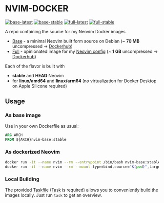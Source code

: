 # NVIM-DOCKER 
[![base-latest](https://github.com/Allaman/nvim-docker/actions/workflows/base-latest.yml/badge.svg)](https://github.com/Allaman/nvim-docker/actions/workflows/base-latest.yml)
[![base-stable](https://github.com/Allaman/nvim-docker/actions/workflows/base-stable.yml/badge.svg)](https://github.com/Allaman/nvim-docker/actions/workflows/base-stable.yml)
[![full-latest](https://github.com/Allaman/nvim-docker/actions/workflows/full-latest.yml/badge.svg)](https://github.com/Allaman/nvim-docker/actions/workflows/full-latest.yml)
[![full-stable](https://github.com/Allaman/nvim-docker/actions/workflows/full-stable.yml/badge.svg)](https://github.com/Allaman/nvim-docker/actions/workflows/full-stable.yml)


A repo containing the source for my Neovim Docker images

- [Base](./base) - a minimal Neovim built form source on Debian (~ **70 MB** uncompressed -> [Dockerhub](https://hub.docker.com/repository/docker/allaman/nvim-base/general))
- [Full](.full) - opinionated image for my [Neovim config](https://github.com/Allaman/nvim/) (~ **1 GB** uncompressed -> [Dockerhub](https://hub.docker.com/repository/docker/allaman/nvim-full/general))

Each of the flavor is built with 

- **stable** and **HEAD** Neovim
- for **linux/amd64** and **linux/arm64** (no virtualization for Docker Desktop on Apple Silicone required)

## Usage

### As base image

Use in your own Dockerfile as usual:

```Dockerfile
ARG ARCH
FROM ${ARCH}nvim-base:stable
```

### As dockerized Neovim

```sh
docker run -it --name nvim --rm --entrypoint /bin/bash nvim-base:stable
docker run -it --name nvim --rm --mount type=bind,source="$(pwd)",target=/home/nvim/wd nvim-full:stable
```

### Local Building

The provided [Taskfile](./Taskfile.yml) ([Task](https://taskfile.dev/) is required) allows you to conveniently build the images locally. Just run `task` to get an overview.
